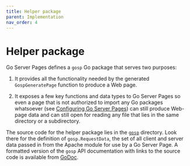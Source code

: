 ```yaml
---
title: Helper package
parent: Implementation
nav_order: 4
---
```


Helper package
==============

Go Server Pages defines a `gosp` Go package that serves two purposes:

1. It provides all the functionality needed by the generated `GospGeneratePage` function to produce a Web page.

2. It exposes a few key functions and data types to Go Server Pages so even a page that is not authorized to import any Go packages whatsoever (see [Configuring Go Server Pages](../configure.md)) can still produce Web-page data and can still open for reading any file that lies in the same directory or a subdirectory.

The source code for the helper package lies in the [`gosp`](https://github.com/spakin/gosp/tree/master/src/gosp) directory.  Look there for the definition of `gosp.RequestData`, the set of all client and server data passed in from the Apache module for use by a Go Server Page.  A formatted version of the `gosp` API documentation with links to the source code is available from [GoDoc](https://godoc.org/github.com/spakin/gosp/src/gosp).
